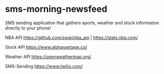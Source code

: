 # sms-morning-newsfeed
SMS sending application that gathers sports, weather and stock information directly to your phone!

NBA API
https://github.com/swar/nba_api
| https://stats.nba.com/

Stock API
https://www.alphavantage.co/

Weather API
https://openweathermap.org/

SMS-Sending
https://www.twilio.com/
